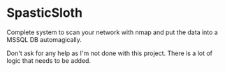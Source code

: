 # SpasticSloth
Complete system to scan your network with nmap and put the data into a MSSQL DB automagically.

Don't ask for any help as I'm not done with this project. There is a lot of logic that needs to be added.
